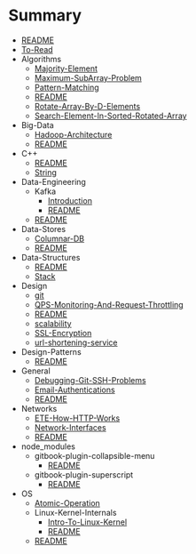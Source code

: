 # Summary

- [README](./README.md)
- [To-Read](./To-Read.md)
- Algorithms
  - [Majority-Element](Algorithms/Majority-Element.md)
  - [Maximum-SubArray-Problem](Algorithms/Maximum-SubArray-Problem.md)
  - [Pattern-Matching](Algorithms/Pattern-Matching.md)
  - [README](Algorithms/README.md)
  - [Rotate-Array-By-D-Elements](Algorithms/Rotate-Array-By-D-Elements.md)
  - [Search-Element-In-Sorted-Rotated-Array](Algorithms/Search-Element-In-Sorted-Rotated-Array.md)
- Big-Data
  - [Hadoop-Architecture](Big-Data/Hadoop-Architecture.md)
  - [README](Big-Data/README.md)
- C++
  - [README](C++/README.md)
  - [String](C++/String.md)
- Data-Engineering
  - Kafka
    - [Introduction](Data-Engineering/Kafka/Introduction.md)
    - [README](Data-Engineering/Kafka/README.md)
  - [README](Data-Engineering/README.md)
- Data-Stores
  - [Columnar-DB](Data-Stores/Columnar-DB.md)
  - [README](Data-Stores/README.md)
- Data-Structures
  - [README](Data-Structures/README.md)
  - [Stack](Data-Structures/Stack.md)
- Design
  - [git](Design/git.md)
  - [QPS-Monitoring-And-Request-Throttling](Design/QPS-Monitoring-And-Request-Throttling.md)
  - [README](Design/README.md)
  - [scalability](Design/scalability.md)
  - [SSL-Encryption](Design/SSL-Encryption.md)
  - [url-shortening-service](Design/url-shortening-service.md)
- Design-Patterns
  - [README](Design-Patterns/README.md)
- General
  - [Debugging-Git-SSH-Problems](General/Debugging-Git-SSH-Problems.md)
  - [Email-Authentications](General/Email-Authentications.md)
  - [README](General/README.md)
- Networks
  - [ETE-How-HTTP-Works](Networks/ETE-How-HTTP-Works.md)
  - [Network-Interfaces](Networks/Network-Interfaces.md)
  - [README](Networks/README.md)
- node_modules
  - gitbook-plugin-collapsible-menu
    - [README](node_modules/gitbook-plugin-collapsible-menu/README.md)
  - gitbook-plugin-superscript
    - [README](node_modules/gitbook-plugin-superscript/README.md)
- OS
  - [Atomic-Operation](OS/Atomic-Operation.md)
  - Linux-Kernel-Internals
    - [Intro-To-Linux-Kernel](OS/Linux-Kernel-Internals/Intro-To-Linux-Kernel.md)
    - [README](OS/Linux-Kernel-Internals/README.md)
  - [README](OS/README.md)
